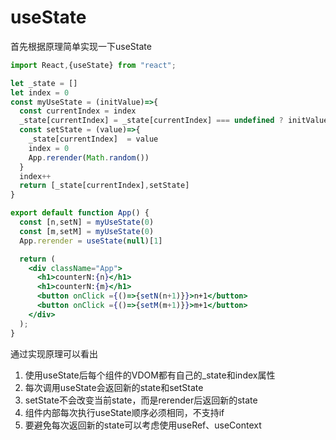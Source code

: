 # useState

首先根据原理简单实现一下useState

```jsx
import React,{useState} from "react";

let _state = []
let index = 0
const myUseState = (initValue)=>{
  const currentIndex = index
  _state[currentIndex] = _state[currentIndex] === undefined ? initValue:_state[currentIndex]
  const setState = (value)=>{
    _state[currentIndex]  = value
    index = 0 
    App.rerender(Math.random())
  }
  index++
  return [_state[currentIndex],setState]
}

export default function App() {
  const [n,setN] = myUseState(0)
  const [m,setM] = myUseState(0)
  App.rerender = useState(null)[1]

  return (
    <div className="App">
      <h1>counterN:{n}</h1>
      <h1>counterN:{m}</h1>
      <button onClick ={()=>{setN(n+1)}}>n+1</button>
      <button onClick ={()=>{setM(m+1)}}>m+1</button>
    </div>
  );
}
```

通过实现原理可以看出

1. 使用useState后每个组件的VDOM都有自己的_state和index属性
2. 每次调用useState会返回新的state和setState
3. setState不会改变当前state，而是rerender后返回新的state
4. 组件内部每次执行useState顺序必须相同，不支持if
5. 要避免每次返回新的state可以考虑使用useRef、useContext